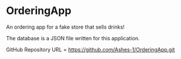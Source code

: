 # OrderingApp

An ordering app for a fake store that sells drinks!

The database is a JSON file written for this application.

GitHub Repository URL = https://github.com/Ashes-1/OrderingApp.git
